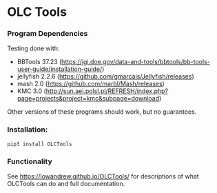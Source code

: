 # OLC Tools


### Program Dependencies

Testing done with: 
- BBTools 37.23 (https://jgi.doe.gov/data-and-tools/bbtools/bb-tools-user-guide/installation-guide/)
- jellyfish 2.2.6 (https://github.com/gmarcais/Jellyfish/releases)
- mash 2.0 (https://github.com/marbl/Mash/releases)
- KMC 3.0 (http://sun.aei.polsl.pl/REFRESH/index.php?page=projects&project=kmc&subpage=download)

Other versions of these programs should work, but no guarantees.

### Installation: 
`pip3 install OLCTools`

### Functionality

See https://lowandrew.github.io/OLCTools/ for descriptions of what OLCTools can do and full documentation.

